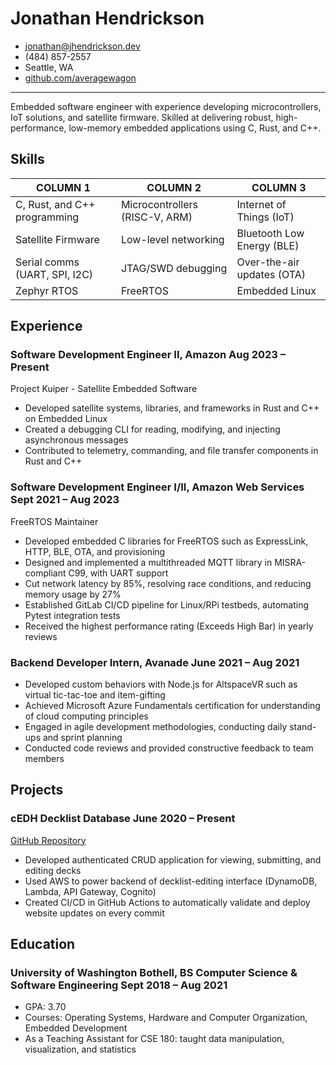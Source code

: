 # Jonathan Hendrickson

- <jonathan@jhendrickson.dev>
- (484) 857-2557
- Seattle, WA
- [github.com/averagewagon](https://github.com/averagewagon)

<hr>

Embedded software engineer with experience developing microcontrollers, IoT solutions, and satellite firmware. Skilled at delivering robust, high-performance, low-memory embedded applications using C, Rust, and C++.

## Skills

| COLUMN 1                      | COLUMN 2                       | COLUMN 3                   |
| ----------------------------- | ------------------------------ | -------------------------- |
| C, Rust, and C++ programming  | Microcontrollers (RISC-V, ARM) | Internet of Things (IoT)   |
| Satellite Firmware            | Low-level networking           | Bluetooth Low Energy (BLE) |
| Serial comms (UART, SPI, I2C) | JTAG/SWD debugging             | Over-the-air updates (OTA) |
| Zephyr RTOS                   | FreeRTOS                       | Embedded Linux             |

## Experience

### <span>Software Development Engineer II, Amazon</span> <span>Aug 2023 – Present</span>

Project Kuiper - Satellite Embedded Software

- Developed satellite systems, libraries, and frameworks in Rust and C++ on Embedded Linux
- Created a debugging CLI for reading, modifying, and injecting asynchronous messages
- Contributed to telemetry, commanding, and file transfer components in Rust and C++

### <span>Software Development Engineer I/II, Amazon Web Services</span> <span>Sept 2021 – Aug 2023</span>

FreeRTOS Maintainer

- Developed embedded C libraries for FreeRTOS such as ExpressLink, HTTP, BLE, OTA, and provisioning
- Designed and implemented a multithreaded MQTT library in MISRA-compliant C99, with UART support
- Cut network latency by 85%, resolving race conditions, and reducing memory usage by 27%
- Established GitLab CI/CD pipeline for Linux/RPi testbeds, automating Pytest integration tests
- Received the highest performance rating (Exceeds High Bar) in yearly reviews

### <span>Backend Developer Intern, Avanade</span> <span>June 2021 – Aug 2021</span>

- Developed custom behaviors with Node.js for AltspaceVR such as virtual tic-tac-toe and item-gifting
- Achieved Microsoft Azure Fundamentals certification for understanding of cloud computing principles
- Engaged in agile development methodologies, conducting daily stand-ups and sprint planning
- Conducted code reviews and provided constructive feedback to team members

## Projects

### <span>cEDH Decklist Database</span> <span>June 2020 – Present</span>

[GitHub Repository](https://github.com/averagewagon/cEDH-Decklist-Database)

- Developed authenticated CRUD application for viewing, submitting, and editing decks
- Used AWS to power backend of decklist-editing interface (DynamoDB, Lambda, API Gateway, Cognito)
- Created CI/CD in GitHub Actions to automatically validate and deploy website updates on every commit

## Education

### <span>University of Washington Bothell, BS Computer Science & Software Engineering</span> <span>Sept 2018 – Aug 2021</span>

- GPA: 3.70
- Courses: Operating Systems, Hardware and Computer Organization, Embedded Development
- As a Teaching Assistant for CSE 180: taught data manipulation, visualization, and statistics
